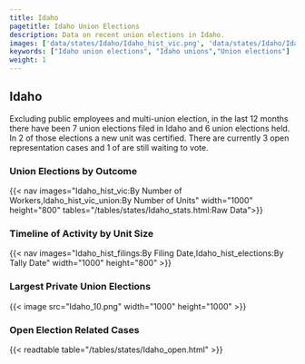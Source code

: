 ```yaml
---
title: Idaho
pagetitle: Idaho Union Elections
description: Data on recent union elections in Idaho.
images: ['data/states/Idaho/Idaho_hist_vic.png', 'data/states/Idaho/Idaho_hist_size.png', 'data/states/Idaho/Idaho_10.png']
keywords: ["Idaho union elections", "Idaho unions","Union elections"]
weight: 1
---
```

##  Idaho

Excluding public employees and multi-union election, in the last 12 months there have been 7 union elections filed in Idaho and 6 union elections held. In 2 of those elections a new unit was certified. There are currently 3 open representation cases and 1 of are still waiting to vote.

### Union Elections by Outcome
{{< nav images="Idaho_hist_vic:By Number of Workers,Idaho_hist_vic_union:By Number of Units" width="1000" height="800" tables="/tables/states/Idaho_stats.html:Raw Data">}}

### Timeline of Activity by Unit Size
{{< nav images="Idaho_hist_filings:By Filing Date,Idaho_hist_elections:By Tally Date" width="1000" height="800" >}}

### Largest Private Union Elections
{{< image src="Idaho_10.png" width="1000" height="1000"  >}}

### Open Election Related Cases
{{< readtable table="/tables/states/Idaho_open.html" >}}

